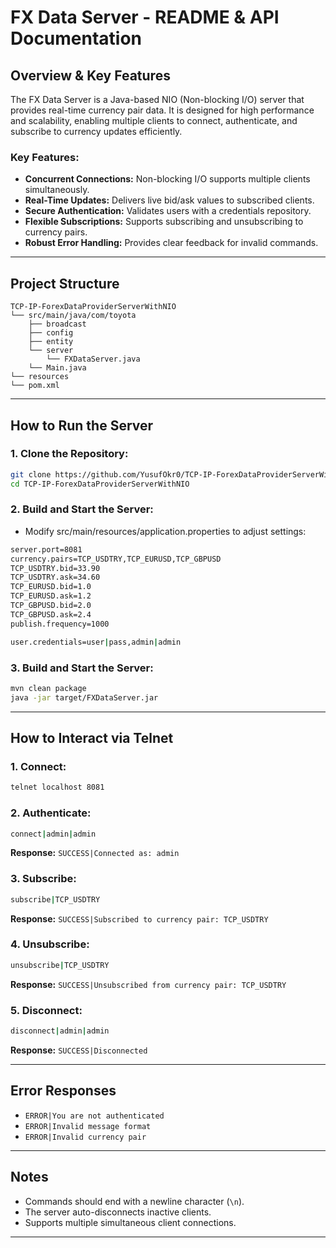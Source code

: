 # FX Data Server - README & API Documentation

## Overview & Key Features
The FX Data Server is a Java-based NIO (Non-blocking I/O) server that provides real-time currency pair data. It is designed for high performance and scalability, enabling multiple clients to connect, authenticate, and subscribe to currency updates efficiently.

### Key Features:
- **Concurrent Connections:** Non-blocking I/O supports multiple clients simultaneously.
- **Real-Time Updates:** Delivers live bid/ask values to subscribed clients.
- **Secure Authentication:** Validates users with a credentials repository.
- **Flexible Subscriptions:** Supports subscribing and unsubscribing to currency pairs.
- **Robust Error Handling:** Provides clear feedback for invalid commands.

---

## Project Structure
```
TCP-IP-ForexDataProviderServerWithNIO
└── src/main/java/com/toyota
    ├── broadcast
    ├── config
    ├── entity
    └── server
        └── FXDataServer.java
    └── Main.java
└── resources
└── pom.xml
```

---

## How to Run the Server
### 1. Clone the Repository:
```bash
git clone https://github.com/YusufOkr0/TCP-IP-ForexDataProviderServerWithNIO.git
cd TCP-IP-ForexDataProviderServerWithNIO
```

### 2. Build and Start the Server:
- Modify src/main/resources/application.properties to adjust settings:
```bash
server.port=8081
currency.pairs=TCP_USDTRY,TCP_EURUSD,TCP_GBPUSD
TCP_USDTRY.bid=33.90
TCP_USDTRY.ask=34.60
TCP_EURUSD.bid=1.0
TCP_EURUSD.ask=1.2
TCP_GBPUSD.bid=2.0
TCP_GBPUSD.ask=2.4
publish.frequency=1000

user.credentials=user|pass,admin|admin
```

### 3. Build and Start the Server:
```bash
mvn clean package
java -jar target/FXDataServer.jar
```

---

## How to Interact via Telnet
### 1. Connect:
```bash
telnet localhost 8081
```
### 2. Authenticate:
```bash
connect|admin|admin
```
**Response:** `SUCCESS|Connected as: admin`

### 3. Subscribe:
```bash
subscribe|TCP_USDTRY
```
**Response:** `SUCCESS|Subscribed to currency pair: TCP_USDTRY`

### 4. Unsubscribe:
```bash
unsubscribe|TCP_USDTRY
```
**Response:** `SUCCESS|Unsubscribed from currency pair: TCP_USDTRY`

### 5. Disconnect:
```bash
disconnect|admin|admin
```
**Response:** `SUCCESS|Disconnected`

---

## Error Responses
- `ERROR|You are not authenticated`
- `ERROR|Invalid message format`
- `ERROR|Invalid currency pair`

---

## Notes
- Commands should end with a newline character (`\n`).
- The server auto-disconnects inactive clients.
- Supports multiple simultaneous client connections.

---

